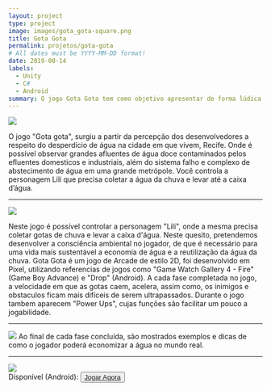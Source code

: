 ```yaml
---
layout: project
type: project
image: images/gota_gota-square.png
title: Gota Gota
permalink: projetos/gota-gota
# All dates must be YYYY-MM-DD format!
date: 2019-08-14
labels:
  - Unity
  - C#
  - Android
summary: O jogo Gota Gota tem como objetivo apresentar de forma lúdica a importância da economia da água para um futuro sustentável.
---
```


<img class="ui image" src="{{ site.baseurl }}/images/gota_gota-header.png">

O jogo "Gota gota", surgiu a partir da percepção dos desenvolvedores a respeito do desperdício de água na cidade em que vivem, Recife. Onde é possível observar grandes afluentes de água doce contaminados pelos efluentes domesticos e industriais, além do sistema falho e complexo de abstecimento de água em uma grande metrópole. 
Você controla a personagem Lili que precisa coletar a água da chuva e levar até a caixa d’água. 
<hr>

<img class="ui image" src="{{ site.baseurl }}/images/screenshots/gg-1.png">

Neste jogo é possível controlar a personagem "Lili", onde a mesma precisa coletar gotas de chuva e levar a caixa d'água. Neste quesito, pretendemos desenvolver a consciência ambiental no jogador, de que é necessário para uma vida mais sustentável a economia de água e a reutilização da água da chuva.
Gota Gota é um jogo de Arcade de estilo 2D, foi desenvolvido em Pixel, utilizando referencias de jogos como "Game Watch Gallery 4 - Fire" (Game Boy Advance) e "Drop" (Android). 
A cada fase completada no jogo, a velocidade em que as gotas caem, acelera, assim como, os inimigos e obstaculos ficam mais difíceis de serem ultrapassados. Durante o jogo tambem aparecem "Power Ups", cujas funções são facilitar um pouco a jogabilidade.
<hr>

<img class="ui image" src="{{ site.baseurl }}/images/screenshots/gg-2.png">
Ao final de cada fase concluída, são mostrados exemplos e dicas de como o jogador poderá economizar a água no mundo real.
<hr>

<img class="ui centered medium circular image" src="{{ site.baseurl }}/images/gota_gota-playstore.png">

<div>
  Disponível <i class="fas fa-check"></i> (Android):
  <button>
    <a href="https://play.google.com/store/apps/details?id=com.cakeroll.minigame">
      <i class="fab fa-google-play"></i> Jogar Agora</a>
  </button>
</div>
